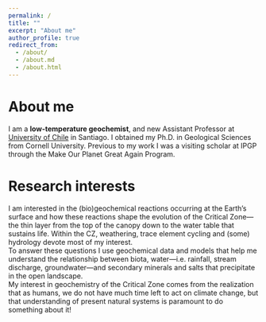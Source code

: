 ```yaml
---
permalink: /
title: ""
excerpt: "About me"
author_profile: true
redirect_from: 
  - /about/
  - /about.md
  - /about.html
---
```

About me
======

I am a **low-temperature geochemist**, and new Assistant Professor at <a href="http://www.geologia.uchile.cl">University of Chile</a> in Santiago. I obtained my Ph.D. in Geological Sciences from Cornell University. Previous to my work I was a visiting scholar at IPGP through the Make Our Planet Great Again Program.

Research interests
======

I am interested in the (bio)geochemical reactions occurring at the Earth’s surface and how these reactions shape the evolution of the Critical Zone—the thin layer from the top of the canopy down to the water table that sustains life. Within the CZ, weathering, trace element cycling and (some) hydrology devote most of my interest. <br>
To answer these questions I use geochemical data and models that help me understand the relationship between biota, water—i.e. rainfall, stream discharge, groundwater—and secondary minerals and salts that precipitate in the open landscape.<br>
My interest in geochemistry of the Critical Zone comes from the realization that as humans, we do not have much time left to act on climate change, but that understanding of present natural systems is paramount to do something about it!
